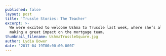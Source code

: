 ```yaml
---
published: false
layout: post
title: 'Trussle Stories: The Teacher'
excerpt: >-
  We were excited to welcome Ushma to Trussle last week, where she’s already
  making a great impact on the mortgage team.  
thumbnail_filename: UshmaTrussleSquare.jpg
author: Lydia Bower
date: '2017-04-19T00:00:00.000Z'
---
```


